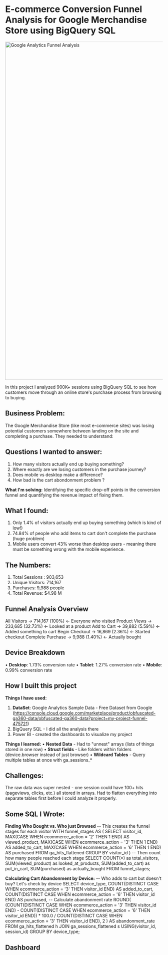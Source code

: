 # E-commerce Conversion Funnel Analysis for Google Merchandise Store using BigQuery SQL
<img width="1920" height="1080" alt="Google Analytics Funnel Analysis" src="https://github.com/user-attachments/assets/9a08c145-d81f-4ebc-8f58-fd9ef25f3754" />

In this project I analyzed 900K+ sessions using BigQuery SQL to see how customers move through an online store's purchase process from browsing to buying.

## Business Problem:
The Google Merchandise Store (like most e-commerce sites) was losing potential customers somewhere between landing on the site and completing a purchase. They needed to understand: 

## Questions I wanted to answer:
1. How many visitors actually end up buying something?
2. Where exactly are we losing customers in the purchase journey?
3. Does mobile vs desktop make a difference?
4. How bad is the cart abondonment problem ?

**What I'm solving:** Identifying the specific drop-off points in the conversion funnel and quantifying the revenue impact of fixing them.

## What I found:
1. Only 1.4% of visitors actually end up buying something (which is kind of low!)
2. 74.84% of people who add items to cart don't complete the purchase (huge problem)
3. Mobile users convert 43% worse than desktop users - meaning there must be something wrong with the mobile experience.

## The Numbers:
1. Total Sessions : 903,653
2. Unique Visitors: 714,167
3. Purchases: 9,988 people 
5. Total Revenue: $4.98 M

## Funnel Analysis Overview
All Visitors        → 714,167 (100%)    ← Everyone who visited
Product Views       → 233,685 (32.73%)  ← Looked at a product
Add to Cart         → 39,882 (5.59%)    ← Added something to cart
Begin Checkout      → 16,869 (2.36%)    ← Started checkout
Complete Purchase   → 9,988 (1.40%)     ← Actually bought

## Device Breakdown
• **Desktop**: 1.73% conversion rate
• **Tablet**: 1.27% conversion rate
• **Mobile**: 0.99% conversion rate

## How I built this project

**Things I have used:**
1. **DataSet**: Google Analytics Sample Data - Free Dataset from Google (https://console.cloud.google.com/marketplace/product/obfuscated-ga360-data/obfuscated-ga360-data?project=my-project-funnel-475721)
2. BigQuery SQL - I did all the analysis there
3. Power BI - created the dashboards to visualize my project

**Things I learned:**
• **Nested Data** - Had to "unnest" arrays (lists of things stored in one row)
• **Struct fields** - Like folders within folders (device.browser instead of just browser)
• **Wildcard Tables** - Query multiple tables at once with ga_sessions_*

## Challenges: 
The raw data was super nested - one session could have 100+ hits (pageviews, clicks, etc.) all stored in arrays. Had to flatten everything into separate tables first before I could analyze it properly.

## Some SQL I Wrote:

**Finding Who Bought vs. Who just Browsed**
-- This creates the funnel stages for each visitor
WITH funnel_stages AS (
  SELECT 
    visitor_id,
    MAX(CASE WHEN ecommerce_action = '2' THEN 1 END) AS viewed_product,
    MAX(CASE WHEN ecommerce_action = '3' THEN 1 END) AS added_to_cart,
    MAX(CASE WHEN ecommerce_action = '6' THEN 1 END) AS purchased
  FROM ga_hits_flattened
  GROUP BY visitor_id
)
-- Then count how many people reached each stage
SELECT 
  COUNT(*) as total_visitors,
  SUM(viewed_product) as looked_at_products,
  SUM(added_to_cart) as put_in_cart,
  SUM(purchased) as actually_bought
FROM funnel_stages;

**Calculating Cart Abandonment by Device:**
-- Who adds to cart but doesn't buy? Let's check by device
SELECT 
  device_type,
  COUNT(DISTINCT CASE WHEN ecommerce_action = '3' THEN visitor_id END) AS added_to_cart,
  COUNT(DISTINCT CASE WHEN ecommerce_action = '6' THEN visitor_id END) AS purchased,
  -- Calculate abandonment rate
  ROUND(
    (COUNT(DISTINCT CASE WHEN ecommerce_action = '3' THEN visitor_id END) - 
     COUNT(DISTINCT CASE WHEN ecommerce_action = '6' THEN visitor_id END)) * 100.0 /
    COUNT(DISTINCT CASE WHEN ecommerce_action = '3' THEN visitor_id END), 2
  ) AS abandonment_rate
FROM ga_hits_flattened h
JOIN ga_sessions_flattened s USING(visitor_id, session_id)
GROUP BY device_type;

## Dashboard






